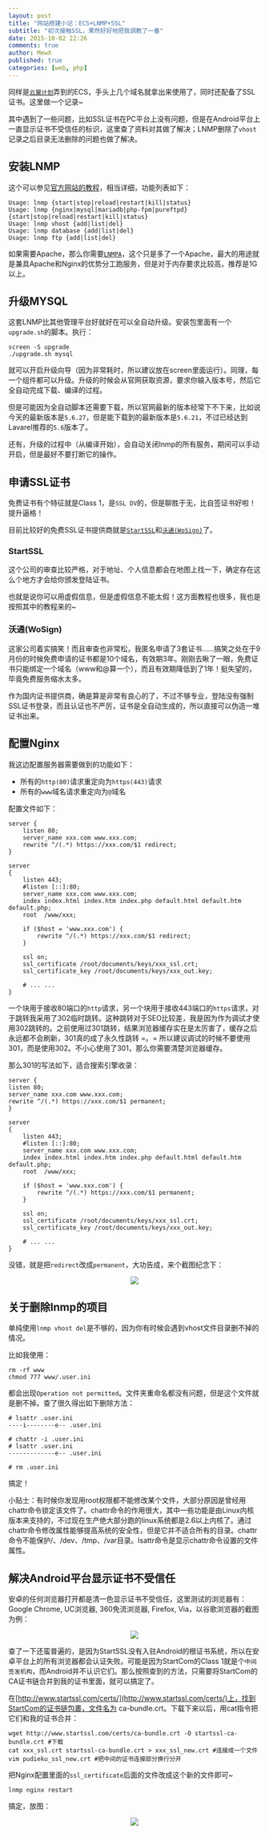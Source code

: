 ```yaml
---
layout: post
title: "网站搭建小记：ECS+LNMP+SSL"
subtitle: "初次接触SSL，果然好好地把我调教了一番"
date: 2015-10-02 22:26
comments: true
author: MewX
published: true
categories: [web, php]
---
```


同样是[`云翼计划`](http://www.aliyun.com/act/aliyun/campus.html)弄到的ECS，手头上几个域名就拿出来使用了，同时还配备了SSL证书。这里做一个记录~

其中遇到了一些问题，比如SSL证书在PC平台上没有问题，但是在Android平台上一直显示证书不受信任的标识，这里查了资料对其做了解决；LNMP删除了`vhost`记录之后目录无法删除的问题也做了解决。

## 安装LNMP

这个可以参见[官方网站的教程](http://lnmp.org/)，相当详细，功能列表如下：

    Usage: lnmp {start|stop|reload|restart|kill|status}
    Usage: lnmp {nginx|mysql|mariadb|php-fpm|pureftpd} {start|stop|reload|restart|kill|status}
    Usage: lnmp vhost {add|list|del}
    Usage: lnmp database {add|list|del}
    Usage: lnmp ftp {add|list|del}


如果需要Apache，那么你需要[`LNMPA`](http://lnmp.org/lnmpa.html)，这个只是多了一个Apache，最大的用途就是兼具Apache和Nginx的优势分工跑服务，但是对于内存要求比较高，推荐是1G以上。

## 升级MYSQL

这套LNMP比其他管理平台好就好在可以全自动升级。安装包里面有一个`upgrade.sh`的脚本。执行：

    screen -S upgrade
    ./upgrade.sh mysql

就可以开启升级向导（因为非常耗时，所以建议放在screen里面运行）。同理，每一个组件都可以升级。升级的时候会从官网获取资源，要求你输入版本号，然后它全自动完成下载、编译的过程。

但是可能因为全自动脚本还需要下载，所以官网最新的版本经常下不下来，比如说今天的最新版本是`5.6.27`，但是能下载到的最新版本是`5.6.21`，不过已经达到Lavarel推荐的`5.6`版本了。

还有，升级的过程中（从编译开始），会自动关闭lnmp的所有服务，期间可以手动开启，但是最好不要打断它的操作。

## 申请SSL证书

免费证书有个特征就是Class 1，是`SSL DV`的，但是聊胜于无，比自签证书好啦！提升逼格！

目前比较好的免费SSL证书提供商就是[`StartSSL`](https://startssl.com/)和[`沃通(WoSign)`](https://wosign.com/)了。

### StartSSL

这个公司的审查比较严格，对于地址、个人信息都会在地图上找一下，确定存在这么个地方才会给你颁发登陆证书。

也就是说你可以用虚假信息，但是虚假信息不能太假！这方面教程也很多，我也是按照其中的教程来的~

### 沃通(WoSign)

这家公司着实搞笑！而且审查也非常松，我匿名申请了3套证书……搞笑之处在于9月份的时候免费申请的证书都是10个域名，有效期3年。刚刚去瞅了一眼，免费证书只能绑定一个域名（www和@算一个），而且有效期降低到了1年！挺失望的，毕竟免费服务缩水太多。

作为国内证书提供商，确是算是非常有良心的了，不过不够专业，登陆没有强制SSL证书登录，而且认证也不严厉，证书是全自动生成的，所以直接可以伪造一堆证书出来。

## 配置Nginx

我这边配置服务器需要做到的功能如下：

- 所有的`http(80)`请求重定向为`https(443)`请求
- 所有的`www`域名请求重定向为`@`域名

配置文件如下：

    server {
        listen 80;
        server_name xxx.com www.xxx.com;
        rewrite ^/(.*) https://xxx.com/$1 redirect;
    }

    server
    {
        listen 443;
        #listen [::]:80;
        server_name xxx.com www.xxx.com;
        index index.html index.htm index.php default.html default.htm default.php;
        root  /www/xxx;

        if ($host = 'www.xxx.com') {
            rewrite ^/(.*) https://xxx.com/$1 redirect;
        }

        ssl on;
        ssl_certificate /root/documents/keys/xxx_ssl.crt;
        ssl_certificate_key /root/documents/keys/xxx_out.key;

        # ... ...
    }

一个块用于接收80端口的`http`请求，另一个块用于接收443端口的`https`请求，对于跳转我采用了302临时跳转。这种跳转对于SEO比较差，我是因为作为调试才使用302跳转的。之前使用过301跳转，结果浏览器缓存实在是太厉害了，缓存之后永远都不会刷新，301真的成了永久性跳转 =。= 所以建议调试的时候不要使用301，而是使用302。不小心使用了301，那么你需要清楚浏览器缓存。

那么301的写法如下，适合搜索引擎收录：

    server {
    listen 80;
    server_name xxx.com www.xxx.com;
    rewrite ^/(.*) https://xxx.com/$1 permanent;
    }

    server
    {
        listen 443;
        #listen [::]:80;
        server_name xxx.com www.xxx.com;
        index index.html index.htm index.php default.html default.htm default.php;
        root  /www/xxx;

        if ($host = 'www.xxx.com') {
            rewrite ^/(.*) https://xxx.com/$1 permanent;
        }

        ssl on;
        ssl_certificate /root/documents/keys/xxx_ssl.crt;
        ssl_certificate_key /root/documents/keys/xxx_out.key;

        # ... ...
    }

没错，就是把`redirect`改成`permanent`，大功告成，来个截图纪念下：

<center><img src="{{ site.cdn }}imgs/201510/ssl-preview.jpg" style="max-width:100%;"/></center>

## 关于删除lnmp的项目

单纯使用`lnmp vhost del`是不够的，因为你有时候会遇到vhost文件目录删不掉的情况。

比如我使用：

    rm -rf www
    chmod 777 www/.user.ini

都会出现`Operation not permitted`。文件夹重命名都没有问题，但是这个文件就是删不掉。查了很久得出如下删除方法：

    # lsattr .user.ini
    ----i--------e-- .user.ini

    # chattr -i .user.ini
    # lsattr .user.ini
    -------------e-- .user.ini

    # rm .user.ini

搞定！

小贴士：有时候你发现用root权限都不能修改某个文件，大部分原因是曾经用chattr命令锁定该文件了。chattr命令的作用很大，其中一些功能是由Linux内核版本来支持的，不过现在生产绝大部分跑的linux系统都是2.6以上内核了。通过chattr命令修改属性能够提高系统的安全性，但是它并不适合所有的目录。chattr命令不能保护/、/dev、/tmp、/var目录。lsattr命令是显示chattr命令设置的文件属性。

## 解决Android平台显示证书不受信任

安卓的任何浏览器打开都是清一色显示证书不受信任，这里测试的浏览器有：Google Chrome, UC浏览器, 360免流浏览器, Firefox, Via，以谷歌浏览器的截图为例：

<center><img src="{{ site.cdn }}imgs/201510/cert-err.jpg" style="max-width:100%;"/></center>

查了一下还蛮普遍的，是因为StartSSL没有入驻Android的根证书系统，所以在安卓平台上的所有浏览器都会认证失败。可能是因为StartCom的Class 1就是个`中间签发机构`，而Android并不认识它们。那么按照查到的方法，只需要将StartCom的CA证书链合并到我的证书里面，就可以搞定了。

在[http://www.startssl.com/certs/](http://www.startssl.com/certs/)上，找到StartCom的证书链包裹，文件名为 ca-bundle.crt。下载下来以后，用cat指令把它们和我的证书合并：

    wget http://www.startssl.com/certs/ca-bundle.crt -O startssl-ca-bundle.crt #下载
    cat xxx_ssl.crt startssl-ca-bundle.crt > xxx_ssl_new.crt #连接成一个文件
    vim pudieku_ssl_new.crt #把中间的证书连接部分换行分开

把Nginx配置里面的`ssl_certificate`后面的文件改成这个新的文件即可~

    lnmp nginx restart

搞定，放图：

<center><img src="{{ site.cdn }}imgs/201510/cert-pass.jpg" style="max-width:100%;"/></center>
